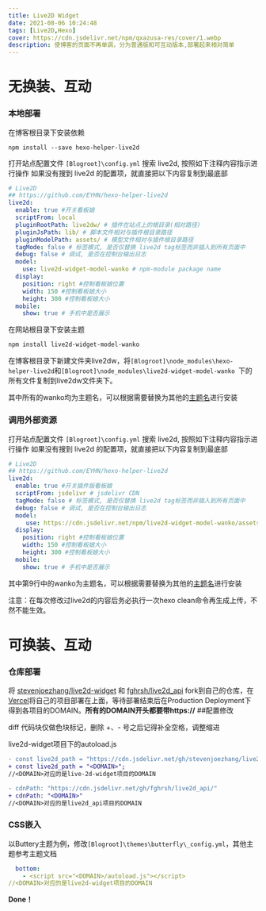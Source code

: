 ```yaml
---
title: Live2D Widget
date: 2021-08-06 10:24:48
tags: [Live2D,Hexo]
cover: https://cdn.jsdelivr.net/npm/qxazusa-res/cover/1.webp
description: 使博客的页面不再单调，分为普通版和可互动版本,部署起来相对简单
---
```

# 无换装、互动

### 本地部署

在博客根目录下安装依赖

```shell
npm install --save hexo-helper-live2d
```

打开站点配置文件 `[Blogroot]\config.yml`
搜索 live2d, 按照如下注释内容指示进行操作
如果没有搜到 live2d 的配置项，就直接把以下内容复制到最底部

```yaml
# Live2D
## https://github.com/EYHN/hexo-helper-live2d
live2d:
  enable: true #开关看板娘
  scriptFrom: local
  pluginRootPath: live2dw/ # 插件在站点上的根目录(相对路径)
  pluginJsPath: lib/ # 脚本文件相对与插件根目录路径
  pluginModelPath: assets/ # 模型文件相对与插件根目录路径
  tagMode: false # 标签模式, 是否仅替换 live2d tag标签而非插入到所有页面中
  debug: false # 调试, 是否在控制台输出日志
  model:
    use: live2d-widget-model-wanko # npm-module package name
  display:
    position: right #控制看板娘位置
    width: 150 #控制看板娘大小
    height: 300 #控制看板娘大小
  mobile:
    show: true # 手机中是否展示
```

在网站根目录下安装主题

```bash
npm install live2d-widget-model-wanko
```

在博客根目录下新建文件夹live2dw，将`[Blogroot]\node_modules\hexo-helper-live2d`和`[Blogroot]\node_modules\live2d-widget-model-wanko `下的所有文件复制到live2dw文件夹下。

其中所有的wanko均为主题名，可以根据需要替换为其他的[主题名](https://huaji8.top/post/live2d-plugin-2.0/)进行安装

### 调用外部资源

打开站点配置文件 `[Blogroot]\config.yml`
搜索 live2d, 按照如下注释内容指示进行操作
如果没有搜到 live2d 的配置项，就直接把以下内容复制到最底部

```yaml
# Live2D
## https://github.com/EYHN/hexo-helper-live2d
live2d:
  enable: true #开关插件版看板娘
  scriptFrom: jsdelivr # jsdelivr CDN
  tagMode: false # 标签模式, 是否仅替换 live2d tag标签而非插入到所有页面中
  debug: false # 调试, 是否在控制台输出日志
  model:
     use: https://cdn.jsdelivr.net/npm/live2d-widget-model-wanko/assets/wanko.model.json # 你的自定义 url
  display:
    position: right #控制看板娘位置
    width: 150 #控制看板娘大小
    height: 300 #控制看板娘大小
  mobile:
    show: true # 手机中是否展示
```

其中第9行中的wanko为主题名，可以根据需要替换为其他的[主题名](https://huaji8.top/post/live2d-plugin-2.0/)进行安装

注意：在每次修改过live2d的内容后务必执行一次hexo clean命令再生成上传，不然不能生效。

# 可换装、互动

### 仓库部署

将 [stevenjoezhang/live2d-widget](https://github.com/stevenjoezhang/live2d-widget) 和 [fghrsh/live2d_api](https://github.com/fghrsh/live2d_api) fork到自己的仓库，在[Vercel](https://vercel.com/)将自己的项目部署在上面，等待部署结束后在Production Deployment下得到各项目的DOMAIN。<b>所有的DOMAIN开头都要带https://</b>
##配置修改

diff 代码块仅做色块标记，删除 +、- 号之后记得补全空格，调整缩进

live2d-widget项目下的autoload.js

```diff
- const live2d_path = "https://cdn.jsdelivr.net/gh/stevenjoezhang/live2d-widget@latest/"</font>;
+ const live2d_path = "<DOMAIN>";
//<DOMAIN>对应的是live-2d-widget项目的DOMAIN
```

```diff
- cdnPath: "https://cdn.jsdelivr.net/gh/fghrsh/live2d_api/"
+ cdnPath: "<DOMAIN>"
//<DOMAIN>对应的是live2d_api项目的DOMAIN
```

### CSS嵌入

以Buttery主题为例，修改`[Blogroot]\themes\butterfly\_config.yml`，其他主题参考主题文档

```yaml
  bottom:
    - <script src="<DOMAIN>/autoload.js"></script>
//<DOMAIN>对应的是live2d-widget项目的DOMAIN
```

**Done！**
